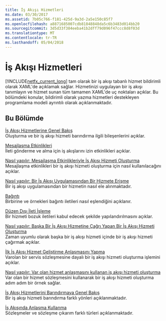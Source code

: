 ```yaml
---
title: İş Akışı Hizmetleri
ms.date: 03/30/2017
ms.assetid: 7b05c766-f181-425d-9a3d-2a5e150c85f7
ms.openlocfilehash: a8871685007cdb81848848da5c6b3483d014bb20
ms.sourcegitcommit: 3d5d33f384eeba41b2dff79d096f47ccc8d8f03d
ms.translationtype: MT
ms.contentlocale: tr-TR
ms.lasthandoff: 05/04/2018
---
```

# <a name="workflow-services"></a>İş Akışı Hizmetleri
[!INCLUDE[netfx_current_long](../../../../includes/netfx-current-long-md.md)] tam olarak bir iş akışı tabanlı hizmet bildirimli olarak XAML'de açıklamak sağlar. Hizmetinizi uygulayan bir iş akışı tanımlayın ve hizmet sunan tüm tamamen XAML'de uç noktaları açıklar. Bu bölümdeki konular, bildirimli olarak yazma hizmetleri destekleyen programlama modeli ayrıntılı olarak açıklanmaktadır.  
  
## <a name="in-this-section"></a>Bu Bölümde  
 [İş Akışı Hizmetlerine Genel Bakış](../../../../docs/framework/wcf/feature-details/workflow-services-overview.md)  
 Oluşturma ve bir iş akışı hizmeti barındırma ilgili bileşenlerini açıklar.  
  
 [Mesajlaşma Etkinlikleri](../../../../docs/framework/wcf/feature-details/messaging-activities.md)  
 İleti gönderme ve alma için iş akışlarını izin etkinlikleri açıklar.  
  
 [Nasıl yapılır: Mesajlaşma Etkinlikleriyle İş Akışı Hizmeti Oluşturma](../../../../docs/framework/wcf/feature-details/how-to-create-a-workflow-service-with-messaging-activities.md)  
 Mesajlaşma etkinlikleri bir iş akışı hizmeti oluşturma için nasıl kullanılacağını açıklar.  
  
 [Nasıl yapılır: Bir İş Akışı Uygulamasından Bir Hizmete Erişme](../../../../docs/framework/wcf/feature-details/how-to-access-a-service-from-a-workflow-application.md)  
 Bir iş akışı uygulamasından bir hizmetin nasıl ele alınmaktadır.  
  
 [Bağıntı](../../../../docs/framework/wcf/feature-details/correlation.md)  
 Birbirine ve örnekleri bağıntı iletileri nasıl eşlendiğini açıklanır.  
  
 [Düzen Dışı İleti İşleme](../../../../docs/framework/wcf/feature-details/out-of-order-message-processing.md)  
 Bir hizmeti bozuk iletileri kabul edecek şekilde yapılandırılmasını açıklar.  
  
 [Nasıl yapılır: Başka Bir İş Akışı Hizmetine Çağrı Yapan Bir İş Akışı Hizmeti Oluşturma](../../../../docs/framework/wcf/feature-details/how-to-create-a-workflow-service-that-calls-another-workflow-service.md)  
 Zaman uyumlu olarak başka bir iş akışı hizmeti içinde bir iş akışı hizmeti çağırmak açıklar.  
  
 [İlk İş Akışı Hizmet Geliştirme Anlaşmasını Yapma](../../../../docs/framework/windows-workflow-foundation/contract-first-workflow-service-development.md)  
 Varolan bir servis sözleşmesine dayalı bir iş akışı hizmeti oluşturma işlemini açıklar.  
  
 [Nasıl yapılır: Var olan hizmet anlaşmasını kullanan iş akışı hizmeti oluşturma](../../../../docs/framework/windows-workflow-foundation/how-to-create-a-workflow-service-that-consumes-an-existing-service-contract.md)  
 Var olan bir hizmet sözleşmesini kullanarak bir iş akışı hizmeti oluşturma adım adım bir örnek sağlar.  
  
 [İş Akışı Hizmetlerini Barındırmaya Genel Bakış](../../../../docs/framework/wcf/feature-details/hosting-workflow-services-overview.md)  
 Bir iş akışı hizmeti barındırma farklı yönleri açıklanmaktadır.  
  
 [İş Akışında Anlaşma Kullanma](../../../../docs/framework/wcf/feature-details/using-contracts-in-workflow.md)  
 Sözleşmeler ve sözleşme çıkarım farklı türleri açıklanmaktadır.
